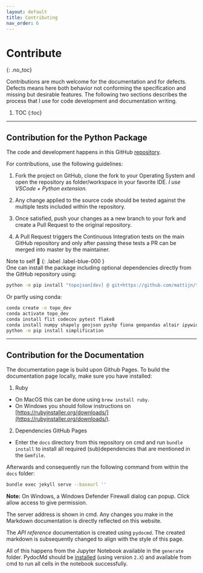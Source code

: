 ```yaml
---
layout: default
title: Contributing
nav_order: 6
---
```


# Contribute
{: .no_toc}


Contributions are much welcome for the documentation and for defects. Defects means here both behavior not conforming the specification and missing but desirable features. The following two sections describes the process that I use for code development and documentation writing.

1. TOC
{:toc}

* * *

## Contribution for the Python Package

The code and development happens in this GitHub [repository](http://github.com/mattijn/topojson). 

For contributions, use the following guidelines:

1. Fork the project on GitHub, clone the fork to your Operating System and open the repository as folder/workspace in your favorite IDE. _I use VSCode + Python extension._

2. Any change applied to the source code should be tested against the multiple tests included within the repository.

3. Once satisfied, push your changes as a new branch to your fork and create a Pull Request to the original repository.

4. A Pull Request triggers the Continuous Integration tests on the main GitHub repository and only after passing these tests a PR can be merged into master by the maintainer.

<div class="code-example mx-1 bg-example">
<div class="example-label" markdown="1">
Note to self 📝
{: .label .label-blue-000 }
</div>
<div class="example-text" markdown="1">
One can install the package including optional dependencies directly from the GitHub repository using:
  
```cmd
python -m pip install "topojson[dev] @ git+https://github.com/mattijn/topojson.git"
```

Or partly using conda:
```cmd
conda create -n topo_dev
conda activate topo_dev
conda install flit codecov pytest flake8
conda install numpy shapely geojson pyshp fiona geopandas altair ipywidgets
python -m pip install simplification
```

</div>
</div>


* * * 

## Contribution for the Documentation

The documentation page is build upon Github Pages. To build the documentation page locally, make sure you have installed:
1. Ruby 
- On MacOS this can be done using `brew install ruby`.
- On Windows you should follow instructions on [https://rubyinstaller.org/downloads/](https://rubyinstaller.org/downloads/). 

2. Dependencies GitHub Pages
- Enter the `docs` directory from this repository on cmd and run `bundle install` to install all required (sub)dependencies that are mentioned in the `Gemfile`.

Afterwards and consequently run the following command from within the `docs` folder:

```bash
bundle exec jekyll serve --baseurl ''
```

**Note:** On Windows, a Windows Defender Firewall dialog can popup. Click allow access to give permission.


The server address is shown in cmd. Any changes you make in the Markdown documentation is directly reflected on this website.

The _API reference_ documentation is created using `pydocmd`. The created markdown is subsequently changed to align with the style of this page. 

All of this happens from the Jupyter Notebook available in the `generate` folder. PydocMd should be [installed](https://github.com/NiklasRosenstein/pydoc-markdown) (using version `2.X`) and available from cmd to run all cells in the notebook successfully.
